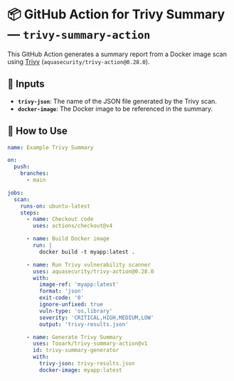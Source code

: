 # 📦 GitHub Action for Trivy Summary — `trivy-summary-action`

This GitHub Action generates a summary report from a Docker image scan using [Trivy](https://github.com/aquasecurity/trivy-action) (`aquasecurity/trivy-action@0.28.0`).

## 🔧 Inputs

- **`trivy-json`**: The name of the JSON file generated by the Trivy scan.
- **`docker-image`**: The Docker image to be referenced in the summary.

## 🚀 How to Use

```yaml
name: Example Trivy Summary

on:
  push:
    branches:
      - main

jobs:
  scan:
    runs-on: ubuntu-latest
    steps:
      - name: Checkout code
        uses: actions/checkout@v4

      - name: Build Docker image
        run: |
          docker build -t myapp:latest .

      - name: Run Trivy vulnerability scanner
        uses: aquasecurity/trivy-action@0.28.0
        with:
          image-ref: 'myapp:latest'
          format: 'json'
          exit-code: '0'
          ignore-unfixed: true
          vuln-type: 'os,library'
          severity: 'CRITICAL,HIGH,MEDIUM,LOW'
          output: 'trivy-results.json'

      - name: Generate Trivy Summary
        uses: Tooark/trivy-summary-action@v1
        id: trivy-summary-generator
        with:
          trivy-json: trivy-results.json
          docker-image: myapp:latest
